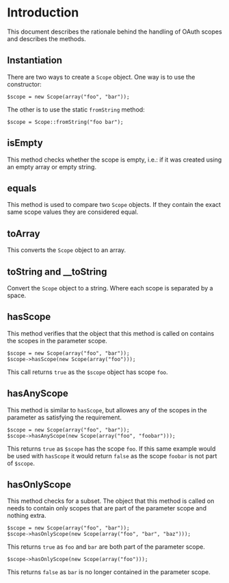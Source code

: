 # Introduction
This document describes the rationale behind the handling of OAuth scopes and
describes the methods.

## Instantiation
There are two ways to create a `Scope` object. One way is to use the 
constructor:

    $scope = new Scope(array("foo", "bar"));

The other is to use the static `fromString` method:

    $scope = Scope::fromString("foo bar");

## isEmpty
This method checks whether the scope is empty, i.e.: if it was created using 
an empty array or empty string.

## equals
This method is used to compare two `Scope` objects. If they contain the exact
same scope values they are considered equal.

## toArray
This converts the `Scope` object to an array.

## toString and __toString
Convert the `Scope` object to a string. Where each scope is separated by a 
space.

## hasScope
This method verifies that the object that this method is called on contains 
the scopes in the parameter scope.

    $scope = new Scope(array("foo", "bar"));
    $scope->hasScope(new Scope(array("foo")));

This call returns `true` as the `$scope` object has scope `foo`.

## hasAnyScope
This method is similar to `hasScope`, but allowes any of the scopes in the 
parameter as satisfying the requirement.

    $scope = new Scope(array("foo", "bar"));
    $scope->hasAnyScope(new Scope(array("foo", "foobar")));

This returns `true` as `$scope` has the scope `foo`. If this same example would
be used with `hasScope` it would return `false` as the scope `foobar` is not 
part of `$scope`.

## hasOnlyScope
This method checks for a subset. The object that this method is called on needs
to contain only scopes that are part of the parameter scope and nothing extra.

    $scope = new Scope(array("foo", "bar"));
    $scope->hasOnlyScope(new Scope(array("foo", "bar", "baz")));

This returns `true` as `foo` and `bar` are both part of the parameter scope.

    $scope->hasOnlyScope(new Scope(array("foo")));

This returns `false` as `bar` is no longer contained in the parameter scope.
